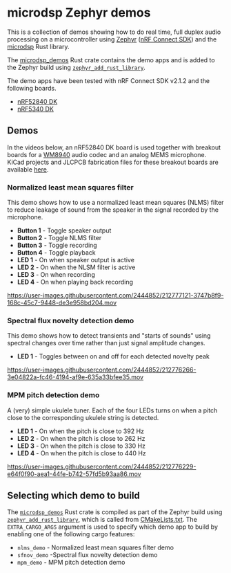 # microdsp Zephyr demos

This is a collection of demos showing how to do real time, full duplex audio processing on a microcontroller using [Zephyr](https://zephyrproject.org/) ([nRF Connect SDK](https://developer.nordicsemi.com/nRF_Connect_SDK/doc/latest/nrf/index.html])) and the [microdsp](https://github.com/stuffmatic/microdsp) Rust library.

The [microdsp_demos](microdsp_demos) Rust crate contains the demo apps and is added to the Zephyr build using [`zephyr_add_rust_library`](https://github.com/stuffmatic/zephyr_add_rust_library).

The demo apps have been tested with nRF Connect SDK v2.1.2 and the following boards.

* [nRF52840 DK](https://www.nordicsemi.com/Products/Development-hardware/nRF52840-DK)
* [nRF5340 DK](https://www.nordicsemi.com/Products/Development-hardware/nRF5340-DK)

## Demos

In the videos below, an nRF52840 DK board is used together with breakout boards for a [WM8940](datasheets/1912111437_Cirrus-Logic-WM8904CGEFL-RV_C323845.pdf) audio codec and an analog MEMS microphone. KiCad projects and JLCPCB fabrication files for these breakout boards are available [here](https://github.com/stuffmatic/kicad-boards).

### Normalized least mean squares filter

This demo shows how to use a normalized least mean squares (NLMS) filter to reduce leakage of sound from the speaker in the signal recorded by the microphone.

* __Button 1__ - Toggle speaker output
* __Button 2__ - Toggle NLMS filter
* __Button 3__ - Toggle recording
* __Button 4__ - Toggle playback
* __LED 1__ - On when speaker output is active
* __LED 2__ - On when the NLSM filter is active
* __LED 3__ - On when recording
* __LED 4__ - On when playing back recording


https://user-images.githubusercontent.com/2444852/212777121-3747b8f9-168c-45c7-9448-de3e958bd204.mov


### Spectral flux novelty detection demo

This demo shows how to detect transients and "starts of sounds" using spectral changes over time rather than just signal amplitude changes.

* __LED 1__ - Toggles between on and off for each detected novelty peak

https://user-images.githubusercontent.com/2444852/212776266-3e04822a-fc46-4194-af9e-635a33bfee35.mov

### MPM pitch detection demo

A (very) simple ukulele tuner. Each of the four LEDs turns on when a pitch close to the corresponding ukulele string is detected.

* __LED 1__ - On when the pitch is close to 392 Hz
* __LED 2__ - On when the pitch is close to 262 Hz
* __LED 3__ - On when the pitch is close to 330 Hz
* __LED 4__ - On when the pitch is close to 440 Hz

https://user-images.githubusercontent.com/2444852/212776229-e64f0f90-aea1-44fe-b742-57fd5b93aa86.mov

## Selecting which demo to build

The [`microdsp_demos`](microdsp_demos) Rust crate is compiled as part of the Zephyr build using [`zephyr_add_rust_library`](https://github.com/stuffmatic/zephyr_add_rust_library), which is called from [CMakeLists.txt](CMakeLists.txt). The `EXTRA_CARGO_ARGS` argument is used to specify which demo app to build by enabling one of the following cargo features:

* `nlms_demo` - Normalized least mean squares filter demo
* `sfnov_demo` -Spectral flux novelty detection demo
* `mpm_demo` - MPM pitch detection demo
